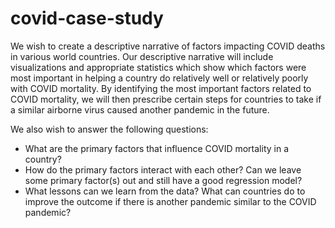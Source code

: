# covid-case-study

We wish to create a descriptive narrative of factors impacting COVID deaths in various world countries.  Our descriptive narrative will include visualizations and appropriate statistics which show which factors were most important in helping a country do relatively well or relatively poorly with COVID mortality.  By identifying the most important factors related to COVID mortality, we will then prescribe certain steps for countries to take if a similar airborne virus caused another pandemic in the future.

We also wish to answer the following questions:
* What are the primary factors that influence COVID mortality in a country?
* How do the primary factors interact with each other?  Can we leave some primary factor(s) out and still have a good regression model?
* What lessons can we learn from the data?  What can countries do to improve the outcome if there is another pandemic similar to the COVID pandemic?
